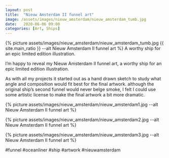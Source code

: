 ```yaml
---
layout: post
title:  "Nieuw Amsterdam II funnel art"
image: /assets/images/nieuw_amsterdam/nieuw_amsterdam_tumb.jpg
date:   2020-06-06 09:00
categories: [Art, Ships]
---
```

{% picture assets/images/nieuw_amsterdam/nieuw_amsterdam_tumb.jpg {{ site.main_ratio }} --alt Nieuw Amsterdam II funnel art %}
A worthy ship for an epic limited edition illustration.

<!--more-->

I’m happy to reveal my Nieuw Amsterdam II funnel art, a worthy ship for an epic limited edition illustration.

As with all my projects it started out as a hand drawn sketch to study what angle and composition would fit best for the final artwork. although the original ship’s second funnel would never belge smoke, I felt I could use some artistic license to make the final artwork a bit more dramatic. 

{% picture assets/images/nieuw_amsterdam/nieuw_amsterdam1.jpg --alt Nieuw Amsterdam II funnel art %}

{% picture assets/images/nieuw_amsterdam/nieuw_amsterdam2.jpg --alt Nieuw Amsterdam II funnel art %}

{% picture assets/images/nieuw_amsterdam/nieuw_amsterdam3.jpg --alt Nieuw Amsterdam II funnel art %}


#funnel #oceanliner #ship #artwork #nieuwamsterdam

